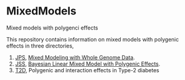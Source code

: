 # MixedModels

Mixed models with polygenci effects

This repository contains information on mixed models with polygenic effects in three directories,

1. [JPS](JPS), [Mixed Modeling with Whole Genome Data](https://www.hindawi.com/journals/jps/2012/485174/).
2. [JSS](JSS), [Bayesian Linear Mixed Model with Polygenic Effects](https://www.jstatsoft.org/index).
3. [T2D](T2D), Polygenic and interaction effects in Type-2 diabetes


